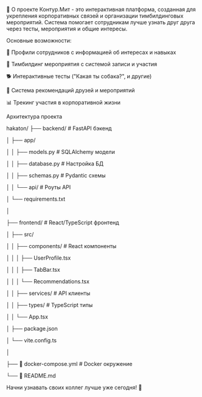 📖 О проекте
Контур.Мит - это интерактивная платформа, созданная для укрепления корпоративных связей и организации тимбилдинговых мероприятий. Система помогает сотрудникам лучше узнать друг друга через тесты, мероприятия и общие интересы.

Основные возможности:

👥 Профили сотрудников с информацией об интересах и навыках

🎪 Тимбилдинг мероприятия с системой записи и участия

🐕 Интерактивные тесты ("Какая ты собака?", и другие)

🤝 Система рекомендаций друзей и мероприятий

📊 Трекинг участия в корпоративной жизни


Архитектура проекта

hakaton/
├──  backend/                 # FastAPI бэкенд

│   ├── app/

│   │   ├── models.py          # SQLAlchemy модели

│   │   ├── database.py        # Настройка БД

│   │   ├── schemas.py         # Pydantic схемы

│   │   └── api/               # Роуты API

│   └── requirements.txt

│

├──  frontend/               # React/TypeScript фронтенд

│   ├── src/

│   │   ├── components/        # React компоненты

│   │   │   ├── UserProfile.tsx

│   │   │   ├── TabBar.tsx

│   │   │   └── Recommendations.tsx

│   │   ├── services/          # API клиенты

│   │   ├── types/             # TypeScript типы

│   │   └── App.tsx

│   ├── package.json

│   └── vite.config.ts

│

├── 🐳 docker-compose.yml      # Docker окружение

└── 📄 README.md


Начни узнавать своих коллег лучше уже сегодня! 🎉
